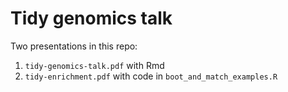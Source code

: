 # Tidy genomics talk

Two presentations in this repo:

1. `tidy-genomics-talk.pdf` with Rmd
2. `tidy-enrichment.pdf` with code in `boot_and_match_examples.R`

